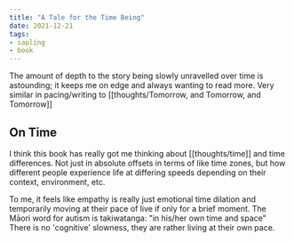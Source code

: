 ```yaml
---
title: "A Tale for the Time Being"
date: 2021-12-21
tags:
- sapling
- book
---
```


The amount of depth to the story being slowly unravelled over time is astounding; it keeps me on edge and always wanting to read more. Very similar in pacing/writing to [[thoughts/Tomorrow, and Tomorrow, and Tomorrow]]

## On Time
I think this book has really got me thinking about [[thoughts/time]] and time differences. Not just in absolute offsets in terms of like time zones, but how different people experience life at differing speeds depending on their context, environment, etc.

To me, it feels like empathy is really just emotional time dilation and temporarily moving at their pace of live if only for a brief moment. The Māori word for autism is takiwatanga: "in his/her own time and space" There is no 'cognitive' slowness, they are rather living at their own pace.

